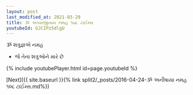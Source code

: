 ```yaml
---
layout: post
last_modified_at: 2021-03-29
title: ૐ અપરાજીતાય નમહ ૧૦૮ ટાઈમ્સ
youtubeId: GJCIPz5dlgU
---
```

 
 
 ૐ શત્રુજ્ઞએ નમહ  
 
 -  જે તેના શત્રુઓને મારે છે 
 
  
 
  
 
 
 
 
 
 


{% include youtubePlayer.html id=page.youtubeId %}
 
[Next]({{ site.baseurl }}{% link  split2/_posts/2016-04-24-ૐ અનીષાયા નમહ ૧૦૮ ટાઈમ્સ.md%})
 
